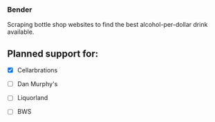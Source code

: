 ### Bender
Scraping bottle shop websites to find the best alcohol-per-dollar drink available.


## Planned support for:
- [x] Cellarbrations
- [ ] Dan Murphy's
- [ ] Liquorland
- [ ] BWS

